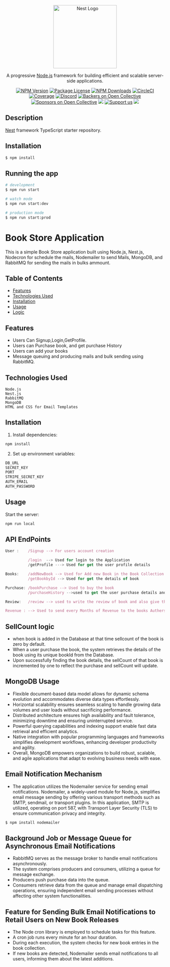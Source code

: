 <p align="center">
  <a href="http://nestjs.com/" target="blank"><img src="https://nestjs.com/img/logo-small.svg" width="200" alt="Nest Logo" /></a>
</p>

[circleci-image]: https://img.shields.io/circleci/build/github/nestjs/nest/master?token=abc123def456
[circleci-url]: https://circleci.com/gh/nestjs/nest

  <p align="center">A progressive <a href="http://nodejs.org" target="_blank">Node.js</a> framework for building efficient and scalable server-side applications.</p>
    <p align="center">
<a href="https://www.npmjs.com/~nestjscore" target="_blank"><img src="https://img.shields.io/npm/v/@nestjs/core.svg" alt="NPM Version" /></a>
<a href="https://www.npmjs.com/~nestjscore" target="_blank"><img src="https://img.shields.io/npm/l/@nestjs/core.svg" alt="Package License" /></a>
<a href="https://www.npmjs.com/~nestjscore" target="_blank"><img src="https://img.shields.io/npm/dm/@nestjs/common.svg" alt="NPM Downloads" /></a>
<a href="https://circleci.com/gh/nestjs/nest" target="_blank"><img src="https://img.shields.io/circleci/build/github/nestjs/nest/master" alt="CircleCI" /></a>
<a href="https://coveralls.io/github/nestjs/nest?branch=master" target="_blank"><img src="https://coveralls.io/repos/github/nestjs/nest/badge.svg?branch=master#9" alt="Coverage" /></a>
<a href="https://discord.gg/G7Qnnhy" target="_blank"><img src="https://img.shields.io/badge/discord-online-brightgreen.svg" alt="Discord"/></a>
<a href="https://opencollective.com/nest#backer" target="_blank"><img src="https://opencollective.com/nest/backers/badge.svg" alt="Backers on Open Collective" /></a>
<a href="https://opencollective.com/nest#sponsor" target="_blank"><img src="https://opencollective.com/nest/sponsors/badge.svg" alt="Sponsors on Open Collective" /></a>
  <a href="https://paypal.me/kamilmysliwiec" target="_blank"><img src="https://img.shields.io/badge/Donate-PayPal-ff3f59.svg"/></a>
    <a href="https://opencollective.com/nest#sponsor"  target="_blank"><img src="https://img.shields.io/badge/Support%20us-Open%20Collective-41B883.svg" alt="Support us"></a>
  <a href="https://twitter.com/nestframework" target="_blank"><img src="https://img.shields.io/twitter/follow/nestframework.svg?style=social&label=Follow"></a>
</p>
  <!--[![Backers on Open Collective](https://opencollective.com/nest/backers/badge.svg)](https://opencollective.com/nest#backer)
  [![Sponsors on Open Collective](https://opencollective.com/nest/sponsors/badge.svg)](https://opencollective.com/nest#sponsor)-->

## Description

[Nest](https://github.com/nestjs/nest) framework TypeScript starter repository.

## Installation

```bash
$ npm install
```

## Running the app

```bash
# development
$ npm run start

# watch mode
$ npm run start:dev

# production mode
$ npm run start:prod
```

# Book Store Application

This is a simple Book Store application built using Node.js, Nest.js, Nodecron for schedule the mails, Nodemailer to send Mails, MongoDB, and RabbitMQ for sending the mails in bulks ammount.

## Table of Contents

- [Features](#features)
- [Technologies Used](#TechnologiesUsed)
- [Installation](#installation)
- [Usage](#usage)
- [Logic](#Logics)

## Features

- Users Can Signup,Login,GetProfile.
- Users can Purchase book, and get purchase History
- Users can add your books 
- Message queuing and producing mails and bulk sending using RabbitMQ.


## Technologies Used

    Node.js
    Nest.js
    RabbitMQ
    MongoDB
    HTML and CSS for Email Templates

## Installation

1. Install dependencies:
```typescript
npm install
```

2. Set up environment variables:
```typescript
DB_URL
SECRET_KEY
PORT 
STRIPE_SECRET_KEY
AUTH_EMAIL
AUTH_PASSWORD
```

## Usage

Start the server:
```typescript
npm run local
```
## API EndPoints
```typescript
User :    /Signup --> For users account creation 

          /login  --> Used for login to the Application
          /getProfile ---> Used for get the user profile details

Books:    /addNewBook --> Used for Add new Book in the Book Collection
          /getBookbyId --> Used for get the details of book 

Purchase: /bookPurchase --> Used to buy the book 
          /purchaseHistory -->used to get the user purchase details and History

Review:   /review --> used to write the review of book and also give the rating to the book (out of 5) 

Revenue : --> Used to send every Months of Revenue to the books Authers
```

## SellCount logic
- when book is added in the Database at that time sellcount of the book is zero by default.
- When a user purchase the book, the system retrieves the details of the book using its unique bookId from the Database. 
- Upon successfully finding the book details, the sellCount of that book is incremented by one to reflect the purchase and sellCount will update.

## MongoDB Usage
- Flexible document-based data model allows for dynamic schema evolution and accommodates diverse data types effortlessly.
- Horizontal scalability ensures seamless scaling to handle growing data volumes and user loads without sacrificing performance.
- Distributed architecture ensures high availability and fault tolerance, minimizing downtime and ensuring uninterrupted service.
- Powerful querying capabilities and indexing support enable fast data retrieval and efficient analytics.
- Native integration with popular programming languages and frameworks simplifies development workflows, enhancing developer productivity and agility.
- Overall, MongoDB empowers organizations to build robust, scalable, and agile applications that adapt to evolving business needs with ease.

## Email Notification Mechanism
- The application utilizes the Nodemailer service for sending email notifications. Nodemailer, a widely-used module for Node.js, simplifies email message sending by offering various transport methods such as SMTP, sendmail, or transport plugins. In this application, SMTP is utilized, operating on port 587, with Transport Layer Security (TLS) to ensure communication privacy and integrity.
```typescript
$ npm install nodemailer
```
## Background Job or Message Queue for Asynchronous Email Notifications
- RabbitMQ serves as the message broker to handle email notifications asynchronously.
- The system comprises producers and consumers, utilizing a queue for message exchange.
- Producers push purchase data into the queue.
- Consumers retrieve data from the queue and manage email dispatching operations, ensuring independent email sending processes without affecting other system functionalities.

## Feature for Sending Bulk Email Notifications to Retail Users on New Book Releases
- The Node cron library is employed to schedule tasks for this feature.
- A cron job runs every minute for an hour duration.
- During each execution, the system checks for new book entries in the book collection.
- If new books are detected, Nodemailer sends email notifications to all users, informing them about the latest additions.

